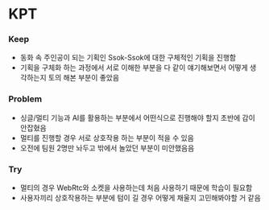 # KPT

### Keep
- 동화 속 주인공이 되는 기획인 Ssok-Ssok에 대한 구체적인 기획을 진행함
- 기획을 구체화 하는 과정에서 서로 이해한 부분을 다 같이 얘기해보면서 어떻게 생각하는지 토의 해본 부분이 좋았음

### Problem
- 싱글/멀티 기능과 AI를 활용하는 부분에서 어떤식으로 진행해야 할지 초반에 감이 안잡혔음
- 멀티를 진행할 경우 서로 상호작용 하는 부분이 적을 수 있음
- 오전에 팀원 2명만 놔두고 밖에서 놀았던 부분이 미안했음음

### Try
- 멀티의 경우 WebRtc와 소켓을 사용하는데 처음 사용하기 때문에 학습이 필요함
- 사용자끼리 상호작용하는 부분에 텀이 길 경우 어떻게 채울지 고민해봐야할 거 같음


